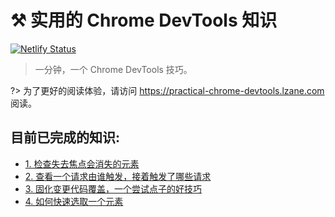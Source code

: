 # ⚒️ 实用的 Chrome DevTools 知识

[![Netlify Status](https://api.netlify.com/api/v1/badges/60c6da58-c569-4610-917f-dc9bb0adbf2f/deploy-status)](https://app.netlify.com/sites/friendly-dubinsky-167f6d/deploys)

> 一分钟，一个 Chrome DevTools 技巧。

?> 为了更好的阅读体验，请访问 https://practical-chrome-devtools.lzane.com 阅读。

## 目前已完成的知识:
- [1. 检查失去焦点会消失的元素](1_inspect_elements_hide_on_blur.md)
- [2. 查看一个请求由谁触发，接着触发了哪些请求](2_view_initiators_and_dependencies.md)
- [3. 固化变更代码覆盖，一个尝试点子的好技巧](3_local_overrides.md)
- [4. 如何快速选取一个元素](4_select_an_element.md)



